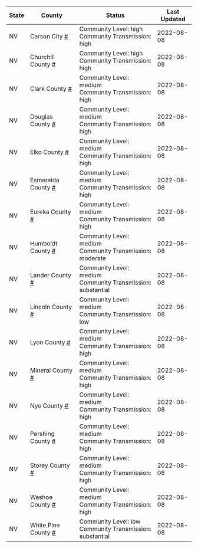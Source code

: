 State | County | Status | Last Updated
--- | --- | --- | --- 
NV | Carson City <a href="#carson_city">#</a> | <a name="carson_city"></a>Community Level: high<br/>Community Transmission: high | 2022-08-08
NV | Churchill County <a href="#churchill_county">#</a> | <a name="churchill_county"></a>Community Level: high<br/>Community Transmission: high | 2022-08-08
NV | Clark County <a href="#clark_county">#</a> | <a name="clark_county"></a>Community Level: medium<br/>Community Transmission: high | 2022-08-08
NV | Douglas County <a href="#douglas_county">#</a> | <a name="douglas_county"></a>Community Level: medium<br/>Community Transmission: high | 2022-08-08
NV | Elko County <a href="#elko_county">#</a> | <a name="elko_county"></a>Community Level: medium<br/>Community Transmission: high | 2022-08-08
NV | Esmeralda County <a href="#esmeralda_county">#</a> | <a name="esmeralda_county"></a>Community Level: medium<br/>Community Transmission: high | 2022-08-08
NV | Eureka County <a href="#eureka_county">#</a> | <a name="eureka_county"></a>Community Level: medium<br/>Community Transmission: high | 2022-08-08
NV | Humboldt County <a href="#humboldt_county">#</a> | <a name="humboldt_county"></a>Community Level: medium<br/>Community Transmission: moderate | 2022-08-08
NV | Lander County <a href="#lander_county">#</a> | <a name="lander_county"></a>Community Level: medium<br/>Community Transmission: substantial | 2022-08-08
NV | Lincoln County <a href="#lincoln_county">#</a> | <a name="lincoln_county"></a>Community Level: medium<br/>Community Transmission: low | 2022-08-08
NV | Lyon County <a href="#lyon_county">#</a> | <a name="lyon_county"></a>Community Level: medium<br/>Community Transmission: high | 2022-08-08
NV | Mineral County <a href="#mineral_county">#</a> | <a name="mineral_county"></a>Community Level: medium<br/>Community Transmission: high | 2022-08-08
NV | Nye County <a href="#nye_county">#</a> | <a name="nye_county"></a>Community Level: medium<br/>Community Transmission: high | 2022-08-08
NV | Pershing County <a href="#pershing_county">#</a> | <a name="pershing_county"></a>Community Level: medium<br/>Community Transmission: high | 2022-08-08
NV | Storey County <a href="#storey_county">#</a> | <a name="storey_county"></a>Community Level: medium<br/>Community Transmission: high | 2022-08-08
NV | Washoe County <a href="#washoe_county">#</a> | <a name="washoe_county"></a>Community Level: medium<br/>Community Transmission: high | 2022-08-08
NV | White Pine County <a href="#white_pine_county">#</a> | <a name="white_pine_county"></a>Community Level: low<br/>Community Transmission: substantial | 2022-08-08
